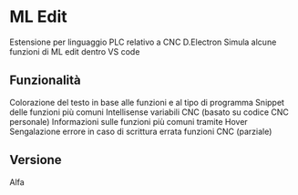 # ML Edit
Estensione per linguaggio PLC relativo a CNC D.Electron
Simula alcune funzioni di ML edit dentro VS code

## Funzionalità
Colorazione del testo in base alle funzioni e al tipo di programma
Snippet delle funzioni più comuni
Intellisense variabili CNC (basato su codice CNC personale)
Informazioni sulle funzioni più comuni tramite Hover
Sengalazione errore in caso di scrittura errata funzioni CNC (parziale)

## Versione
Alfa



